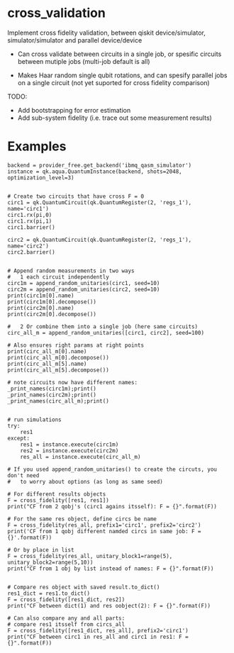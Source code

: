 # cross_validation
Implement cross fidelity validation, between qiskit device/simulator, simulator/simulator and parallel device/device

+ Can cross validate between circuits in a single job, or spesific circuits
  between mutiple jobs (multi-job default is all)

+ Makes Haar random single qubit rotations, and can spesify parallel jobs on a
  single circuit (not yet suported for cross fidelity comparison)

TODO: 
* Add bootstrapping for error estimation
* Add sub-system fidelity (i.e. trace out some measurement results)


# Examples
    backend = provider_free.get_backend('ibmq_qasm_simulator')
    instance = qk.aqua.QuantumInstance(backend, shots=2048, optimization_level=3)
    
    
    # Create two circuits that have cross F = 0
    circ1 = qk.QuantumCircuit(qk.QuantumRegister(2, 'regs_1'), name='circ1')
    circ1.rx(pi,0)
    circ1.rx(pi,1)
    circ1.barrier()
    
    circ2 = qk.QuantumCircuit(qk.QuantumRegister(2, 'regs_1'), name='circ2')
    circ2.barrier()

    
    # Append random measurements in two ways
    #   1 each circuit independently
    circ1m = append_random_unitaries(circ1, seed=10)
    circ2m = append_random_unitaries(circ2, seed=10)
    print(circ1m[0].name)
    print(circ1m[0].decompose())
    print(circ2m[0].name)
    print(circ2m[0].decompose())
    
    #   2 Or combine them into a single job (here same circuits)
    circ_all_m = append_random_unitaries([circ1, circ2], seed=100)
    
    # Also ensures right params at right points
    print(circ_all_m[0].name)
    print(circ_all_m[0].decompose())
    print(circ_all_m[5].name)
    print(circ_all_m[5].decompose())
    
    # note circuits now have different names:
    _print_names(circ1m);print()
    _print_names(circ2m);print()
    _print_names(circ_all_m);print()
    
    
    # run simulations
    try:
        res1
    except:
        res1 = instance.execute(circ1m)
        res2 = instance.execute(circ2m)
        res_all = instance.execute(circ_all_m)
        
    # If you used append_random_unitaries() to create the circuts, you don't need
    #   to worry about options (as long as same seed)
    
    # For different results objects
    F = cross_fidelity([res1, res1])
    print("CF from 2 qobj's (circ1 agains itsself): F = {}".format(F))
    
    # For the same res object, define circs be name
    F = cross_fidelity(res_all, prefix1='circ1', prefix2='circ2')
    print('CF from 1 qobj different namded circs in same job: F = {}'.format(F))
    
    # Or by place in list
    F = cross_fidelity(res_all, unitary_block1=range(5), unitary_block2=range(5,10))
    print("CF from 1 obj by list instead of names: F = {}".format(F))
    
    
    # Compare res object with saved result.to_dict()
    res1_dict = res1.to_dict()
    F = cross_fidelity([res1_dict, res2])
    print("CF between dict(1) and res oobject(2): F = {}".format(F))
    
    # Can also compare any and all parts:
    # compare res1 itsself from circs_all
    F = cross_fidelity([res1_dict, res_all], prefix2='circ1')
    print("CF between circ1 in res_all and circ1 in res1: F = {}".format(F))
